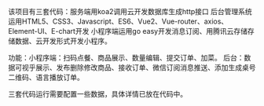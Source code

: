 该项目有三套代码：服务端用koa2调用云开发数据库生成http接口
后台管理系统运用HTML5、CSS3、Javascript、ES6、Vue2、Vue-router、axios、Element-UI、E-chart开发
小程序端运用go easy开发消息订阅、用腾讯云存储存储数据、云开发形式开发小程序。

功能：小程序端：扫码点餐、商品展示、数量编辑、提交订单、加菜。
          后台：数据可视乎展示、发布删除修改商品、接收订单、微信订阅消息推送、添加生成桌号二维码、语言播放订单。


三套代码运行需要配置一些数据，具体详情已放在代码中。
